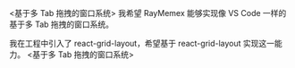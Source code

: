 <基于多 Tab 拖拽的窗口系统>
我希望 RayMemex 能够实现像 VS Code 一样的基于多 Tab 拖拽的窗口系统。

我在工程中引入了 react-grid-layout，希望基于 react-grid-layout 实现这一能力。
<基于多 Tab 拖拽的窗口系统>